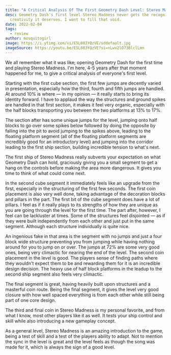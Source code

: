 ```yaml
---
title: "A Critical Analysis Of The First Geometry Dash Level: Stereo Madness"
desc: Geometry Dash's first level Stereo Madness never gets the recognition for
  creativity it deserves. I want to fill that void.
date: 2022-02-04
tags:
  - review
author: mosquitogirl
image: https://i.ytimg.com/vi/E5L083YQzVE/sddefault.jpg
imageSource: https://youtu.be/E5L083YQzVE?si=nLwv2lO73BlclLmn
---
```


We all remember what it was like; opening Geometry Dash for the first time and playing Stereo Madness. I'm here, 4-5 years after that moment happened for me, to give a critical analysis of everyone's first level.

Starting with the first cube section, the first few jumps are decently varied in presentation, especially how the third, fourth and fifth jumps are handled.
At around 10% is where — in my opinion — it really starts to bring its identity forward. I have to applaud the way the structures and ground spikes are handled in that first section, it makes it feel very organic, especially with the half blocks transporting you between the two platforms at 13% to 17%.

The section after has some unique jumps for the level, jumping onto half blocks to go over some spikes below followed by doing the opposite by falling into the pit to avoid jumping to the spikes above, leading to the floating platform segment (all of the floating platform segments are incredibly good for an introductory level) and jumping into the corridor leading to the first ship section, building incredible tension to what's next.

The first ship of Stereo Madness really subverts your expectation on what Geometry Dash can hold, graciously giving you a small segment to get a hang on the controls before making the area more dangerous. It gives you time to think of what could come next.

In the second cube segment it immediately feels like an upgrade from the first, especially in the structuring of the first few seconds. The first coin placement is also very well done, taking advantage of the decoration blocks and pillars in the part. The first bit of the cube segment does have a lot of pillars. I feel as if it really plays to its strengths of how they are unique as you are going through the level for the first time. The part after, however, I feel can be lackluster at times. Some of the structures feel disjointed — as if they were built independently from each other and just put in the same segment. Although each structure individually is quite nice.

An ingenious fake in that area is the segment with no jumps and just a four block wide structure preventing you from jumping while having nothing around for you to jump on or over. The jumps at 72% are some very good ones, being very climactic for nearing the end of the level. The second coin placement in the level is good. The players sense of finding paths where they wouldn't expect them to be and rewarding them for it is an incredible design decision. The heavy use of half block platforms in the leadup to the second ship segment also feels very climactic.

The final segment is great, having heavily built upon structures and a masterful coin route. Being the final segment, it gives the level very good closure with how well spaced everything is from each other while still being part of one core design.

The third and final coin in Stereo Madness is my personal favorite, and from what I know, most other players like it as well. It tests your ship control and skill while also introducing a new gameplay concept.

As a general level, Stereo Madness is an amazing introduction to the game, being a test of skill and a test of the players ability to adapt. Not to mention the sync in the level is great and the level feels as though the song was made for it, which is always the sign of a good level.
